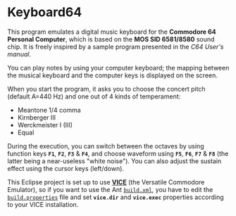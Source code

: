 Keyboard64
==========

This program emulates a digital music keyboard for the **Commodore 64 Personal Computer**, which is based on the **MOS SID 6581/8580** sound chip. It is freely inspired by a sample program presented in the *C64 User's manual*.

You can play notes by using your computer keyboard; the mapping between the musical keyboard and the computer keys is displayed on the screen.

When you start the program, it asks you to choose the concert pitch (default A=440 Hz) and one out of 4 kinds of temperament:
* Meantone 1/4 comma
* Kirnberger III
* Werckmeister I (III)
* Equal

During the execution, you can switch between the octaves by using function keys **`F1`**, **`F2`**, **`F3`** & **`F4`**, and choose waveform using **`F5`**, **`F6`**, **`F7`** &  **`F8`** (the latter being a near-useless "white noise"). You can also adjust the sustain effect using the cursor keys (left/down).

This Eclipse project is set up to use [**VICE**](http://vice-emu.sourceforge.net) (the Versatile Commodore Emulator), so if you want to use the Ant [`build.xml`](build.xml), you have to edit the [`build.properties`](build.properties) file and set **`vice.dir`** and **`vice.exec`** properties according to your VICE installation.
